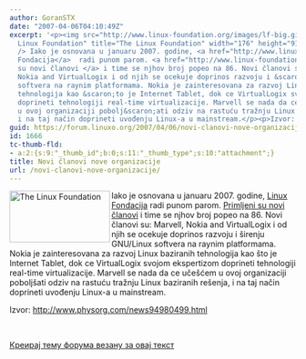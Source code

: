 ```yaml
---
author: GoranSTX
date: "2007-04-06T04:10:49Z"
excerpt: '<p><img src="http://www.linux-foundation.org/images/lf-big.gif" alt="The
  Linux Foundation" title="The Linux Foundation" width="176" height="91" align="left"
  /> Iako je osnovana u januaru 2007. godine, <a href="http://www.linux-foundation.org/en/Main_Page">Linux
  Fondacija</a>  radi punom parom. <a href="http://www.linux-foundation.org/weblogs/press/2007/04/03/linux-foundation-expands-membership-with-marvell-nokia-and-virtuallogix/">Primljeni
  su novi članovi </a> i time se njhov broj popeo na 86. Novi članovi su: Marvell,
  Nokia and VirtualLogix i od njih se ocekuje doprinos razvoju i &scaron;irenju GNU/Linux
  softvera na raynim platformama. Nokia je zainteresovana za razvoj Linux baziranih
  tehnologija kao &scaron;to je Internet Tablet, dok ce VirtualLogix svojom ekspertizom
  doprineti tehnologiji real-time virtualizacije. Marvell se nada da ce uče&scaron;ćem
  u ovoj organizaciji pobolj&scaron;ati odziv na rastuću tražnju Linux baziranih re&scaron;enja,
  i na taj način doprineti uvođenju Linux-a u mainstream.</p><p>Izvor: http://www.physorg.com/news94980499.html&nbsp;</p><p>&nbsp;</p>'
guid: https://forum.linuxo.org/2007/04/06/novi-clanovi-nove-organizacije/
id: 1666
tc-thumb-fld:
- a:2:{s:9:"_thumb_id";b:0;s:11:"_thumb_type";s:10:"attachment";}
title: Novi članovi nove organizacije
url: /novi-clanovi-nove-organizacije/
---
```

<img src="http://www.linux-foundation.org/images/lf-big.gif" alt="The Linux Foundation" title="The Linux Foundation" width="176" height="91" align="left" /> Iako je osnovana u januaru 2007. godine, [Linux Fondacija](http://www.linux-foundation.org/en/Main_Page) radi punom parom. [Primljeni su novi članovi](http://www.linux-foundation.org/weblogs/press/2007/04/03/linux-foundation-expands-membership-with-marvell-nokia-and-virtuallogix/) i time se njhov broj popeo na 86. Novi članovi su: Marvell, Nokia and VirtualLogix i od njih se ocekuje doprinos razvoju i &scaron;irenju GNU/Linux softvera na raynim platformama. Nokia je zainteresovana za razvoj Linux baziranih tehnologija kao &scaron;to je Internet Tablet, dok ce VirtualLogix svojom ekspertizom doprineti tehnologiji real-time virtualizacije. Marvell se nada da ce uče&scaron;ćem u ovoj organizaciji pobolj&scaron;ati odziv na rastuću tražnju Linux baziranih re&scaron;enja, i na taj način doprineti uvođenju Linux-a u mainstream.

Izvor: http://www.physorg.com/news94980499.html&nbsp;

&nbsp;

<!--break-->

[Креирај тему форума везану за овај текст](https://linuxo.org/nova-tema-na-forumu/?se_pid=1666)